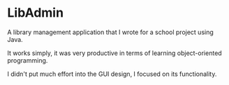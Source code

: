 # LibAdmin
A library management application that I wrote for a school project using Java.

It works simply, it was very productive in terms of learning object-oriented programming.

I didn't put much effort into the GUI design, I focused on its functionality.
